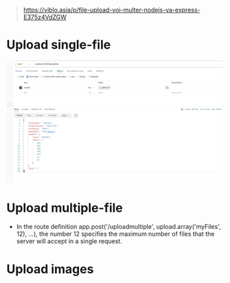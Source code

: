 > https://viblo.asia/p/file-upload-voi-multer-nodejs-va-express-E375z4VdZGW

# Upload single-file

![alt text](image.png)

# Upload multiple-file

- In the route definition app.post('/uploadmultiple', upload.array('myFiles', 12), ...), the number 12 specifies the maximum number of files that the server will accept in a single request.

# Upload images
